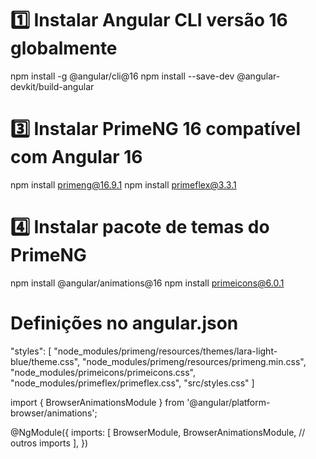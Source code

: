 # 1️⃣ Instalar Angular CLI versão 16 globalmente
npm install -g @angular/cli@16
npm install --save-dev @angular-devkit/build-angular
    

# 3️⃣ Instalar PrimeNG 16 compatível com Angular 16
npm install primeng@16.9.1
npm install primeflex@3.3.1

# 4️⃣ Instalar pacote de temas do PrimeNG
npm install @angular/animations@16
npm install primeicons@6.0.1

# Definições no angular.json
"styles": [
  "node_modules/primeng/resources/themes/lara-light-blue/theme.css",
  "node_modules/primeng/resources/primeng.min.css",
  "node_modules/primeicons/primeicons.css",
  "node_modules/primeflex/primeflex.css",
  "src/styles.css"
]

import { BrowserAnimationsModule } from '@angular/platform-browser/animations';

@NgModule({
  imports: [
    BrowserModule,
    BrowserAnimationsModule,
    // outros imports
  ],
})
